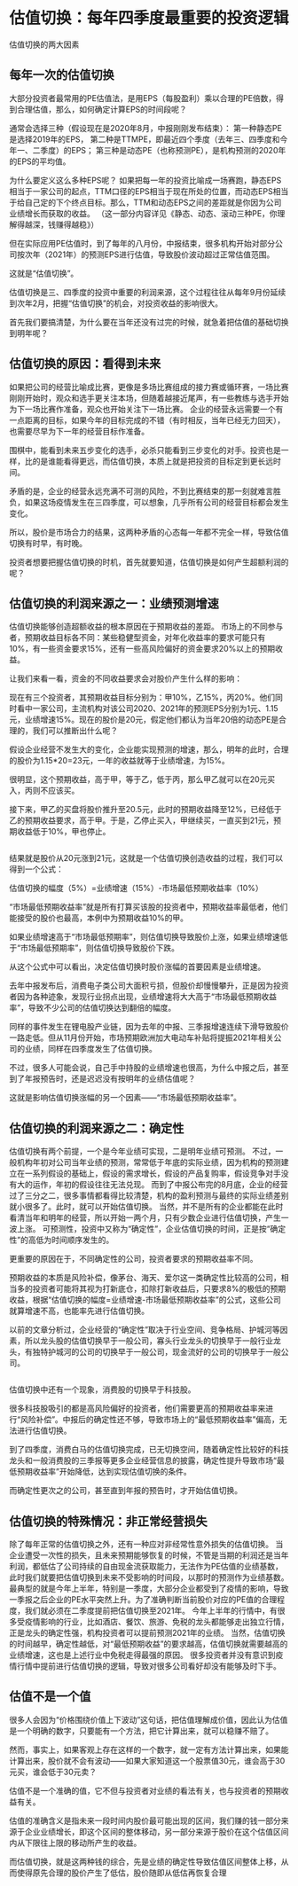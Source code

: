 # 估值切换：每年四季度最重要的投资逻辑

估值切换的两大因素

## 每年一次的估值切换

大部分投资者最常用的PE估值法，是用EPS（每股盈利）乘以合理的PE倍数，得到合理估值，那么，如何确定计算EPS的时间段呢？
 
通常会选择三种（假设现在是2020年8月，中报刚刚发布结束）：
第一种静态PE是选择2019年的EPS，
第二种是TTMPE，即最近四个季度（去年三、四季度和今年一、二季度）的EPS；
第三种是动态PE（也称预测PE），是机构预测的2020年的EPS的平均值。
 
为什么要定义这么多种EPS呢？
如果把每一年的投资比喻成一场赛跑，静态EPS相当于一家公司的起点，TTM口径的EPS相当于现在所处的位置，而动态EPS相当于给自己定的下个终点目标。那么，TTM和动态EPS之间的差距就是你因为公司业绩增长而获取的收益。
（这一部分内容详见《静态、动态、滚动三种PE，你理解得越深，钱赚得越稳》）

但在实际应用PE估值时，到了每年的八月份，中报结束，很多机构开始对部分公司按次年（2021年）的预测EPS进行估值，导致股价波动超过正常估值范围。

这就是“估值切换”。

估值切换是三、四季度的投资中重要的利润来源，这个过程往往从每年9月份延续到次年2月，把握“估值切换”的机会，对投资收益的影响很大。

首先我们要搞清楚，为什么要在当年还没有过完的时候，就急着把估值的基础切换到明年呢？


## 估值切换的原因：看得到未来

如果把公司的经营比喻成比赛，更像是多场比赛组成的接力赛或循环赛，一场比赛刚刚开始时，观众和选手更关注本场，但随着越接近尾声，有一些教练与选手开始为下一场比赛作准备，观众也开始关注下一场比赛。
企业的经营永远需要一个有一点距离的目标，如果今年的目标完成的不错（有时相反，当年已经无力回天），也需要尽早为下一年的经营目标作准备。

围棋中，能看到未来五步变化的选手，必杀只能看到三步变化的对手。投资也是一样，比的是谁能看得更远，而估值切换，本质上就是把投资的目标定到更长远时间。

矛盾的是，企业的经营永远充满不可测的风险，不到比赛结束的那一刻就难言胜负，如果这场疫情发生在三四季度，可以想象，几乎所有公司的经营目标都会发生变化。

所以，股价是市场合力的结果，这两种矛盾的心态每一年都不完全一样，导致估值切换有时早，有时晚。

投资者想要把握估值切换的时机，首先就要知道，估值切换是如何产生超额利润的呢？
## 估值切换的利润来源之一：业绩预测增速

估值切换能够创造超额收益的根本原因在于预期收益的差距。
市场上的不同参与者，预期收益目标各不同：某些稳健型资金，对年化收益率的要求可能只有10%，有一些资金要求15%，还有一些高风险偏好的资金要求20%以上的预期收益。

让我们来看一看，资金的不同收益要求会对股价产生什么样的影响：

现在有三个投资者，其预期收益目标分别为：甲10%，乙15%，丙20%。他们同时看中一家公司，主流机构对该公司2020、2021年的预测EPS分别为1元、1.15元，业绩增速15%。现在的股价是20元，假定他们都认为当年20倍的动态PE是合理的，我们可以推断出什么呢？

假设企业经营不发生大的变化，企业能实现预测的增速，那么，明年的此时，合理的股价为1.15*20=23元，一年的收益就等于业绩增速，为15%。

很明显，这个预期收益，高于甲，等于乙，低于丙，那么甲乙就可以在20元买入，丙则不应该买。

接下来，甲乙的买盘将股价推升至20.5元，此时的预期收益降至12%，已经低于乙的预期收益要求，高于甲。于是，乙停止买入，甲继续买，一直买到21元，预期收益低于10%，甲也停止。

<img :src="$withBase('/images/luoji/4.jpg')" >

结果就是股价从20元涨到21元，这就是一个估值切换创造收益的过程，我们可以得到一个公式：

估值切换的幅度（5%）=业绩增速（15%）-市场最低预期收益率（10%）

“市场最低预期收益率”就是所有打算买该股的投资者中，预期收益率最低者，他们能接受的股价也最高，本例中为预期收益10%的甲。

如果业绩增速高于“市场最低预期率”，则估值切换导致股价上涨，如果业绩增速低于“市场最低预期率”，则估值切换导致股价下跌。

从这个公式中可以看出，决定估值切换时股价涨幅的首要因素是业绩增速。

去年中报发布后，消费电子类公司大面积亏损，但股价却慢慢攀升，正是因为投资者因为各种迹象，发现行业拐点出现，业绩增速将大大高于“市场最低预期收益率”，导致不少公司的估值切换达到翻倍的幅度。

同样的事件发生在锂电股产业链，因为去年的中报、三季报增速连续下滑导致股价一路走低。但从11月份开始，市场预期欧洲加大电动车补贴将提振2021年相关公司的业绩，同样在四季度发生了估值切换。

不过，很多人可能会说，自己手中持股的业绩增速也很高，为什么中报之后，甚至到了年报预告时，还是迟迟没有按明年的业绩估值呢？

这就是影响估值切换涨幅的另一个因素——“市场最低预期收益率”。
## 估值切换的利润来源之二：确定性

估值切换有两个前提，一个是今年业绩可实现，二是明年业绩可预测。
不过，一般机构年初对公司当年业绩的预测，常常低于年底的实际业绩，因为机构的预测建立在一系列假设的基础上，假设的需求增长，假设的产品复购率，假设竞争对手没有大的运作，年初的假设往往无法兑现。
而到了中报公布完的8月底，企业的经营过了三分之二，很多事情都看得比较清楚，机构的盈利预测与最终的实际业绩差别就小很多了。此时，就可以开始估值切换。
当然，并不是所有的企业都能在此时看清当年和明年的经营，所以开始一两个月，只有少数企业进行估值切换，产生一波上涨。
可预测性，投资中又称为“确定性”，企业估值切换的时间，正是按“确定性”的高低为时间顺序发生的。

更重要的原因在于，不同确定性的公司，投资者要求的预期收益率不同。

预期收益的本质是风险补偿，像茅台、海天、爱尔这一类确定性比较高的公司，相当多的投资者可能将其视为打新底仓，扣除打新收益后，只要求8%的极低的预期收益，根据“估值切换的幅度=业绩增速-市场最低预期收益率”的公式，这些公司就算增速不高，也能率先进行估值切换。

以前的文章分析过，企业经营的“确定性”取决于行业空间、竞争格局、护城河等因素，所以龙头股的估值切换早于一般公司，寡头行业龙头的切换早于一般行业龙头，有独特护城河的公司的切换早于一般公司，现金流好的公司的切换早于一般公司。

<img :src="$withBase('/images/luoji/5.jpg')" >

估值切换中还有一个现象，消费股的切换早于科技股。

很多科技股吸引的都是高风险偏好的投资者，他们需要更高的预期收益率来进行“风险补偿”。中报后的确定性还不够，导致市场上的“最低预期收益率”偏高，无法进行估值切换。

到了四季度，消费白马的估值切换完成，已无切换空间，随着确定性比较好的科技龙头和一般消费股的三季报等更多企业经营信息的披露，确定性提升导致市场“最低预期收益率”开始降低，达到实现估值切换的条件。

而确定性更次之的公司，甚至直到年报的预告时，才开始估值切换。
## 估值切换的特殊情况：非正常经营损失

除了每年正常的估值切换之外，还有一种应对非经常性意外损失的估值切换。
当企业遭受一次性的损失，且未来预期能够恢复的时候，不管是当期的利润还是当年利润，都低估了公司持续的自由现金流获取能力，无法作为PE估值的业绩基数，此时我们就要把估值切换到未来不受影响的时间段，以那时的预测作为业绩基数。
最典型的就是今年上半年，特别是一季度，大部分企业都受到了疫情的影响，导致一季报之后企业的PE水平突然上升。为了准确判断当前股价对应的PE值的合理程度，我们就必须在二季度提前把估值切换至2021年。
今年上半年的行情中，有很多受疫情影响的行业，比如酒店、餐饮、旅游、免税的龙头都能够走出独立行情，正是龙头的确定性强，机构投资者可以提前预测2021年的业绩。
当然，估值切换的时间越早，确定性越低，对“最低预期收益”的要求越高，估值切换就需要越高的业绩增速，这也是上述行业中免税走得最强的原因。
很多投资者并没有意识到疫情行情中提前进行估值切换的逻辑，导致对很多公司看好却没有能够及时下手。

## 估值不是一个值

很多人会因为“价格围绕价值上下波动”这句话，把估值理解成价值，因此认为估值是一个明确的数字，只要能有一个方法，把它计算出来，就可以稳赚不赔了。

然而，事实上，如果客观上存在这样的一个数字，就一定有方法计算出来，如果能计算出来，股价就不会有波动——如果大家知道这一个股票值30元，谁会高于30元买，谁会低于30元卖？

估值不是一个准确的值，它不但与投资者对业绩的看法有关，也与投资者的预期收益有关。

估值的准确含义是指未来一段时间内股价最可能出现的区间，我们赚的钱一部分来源于企业业绩增长，即这个区间的整体移动，另一部分来源于股价在这个估值区间内从下限往上限的移动所产生的收益。

而估值切换，就是这两种钱的综合，先是业绩的确定性导致估值区间整体上移，从而使得原先合理的股价产生了低估，股价随即从低估再恢复合理

